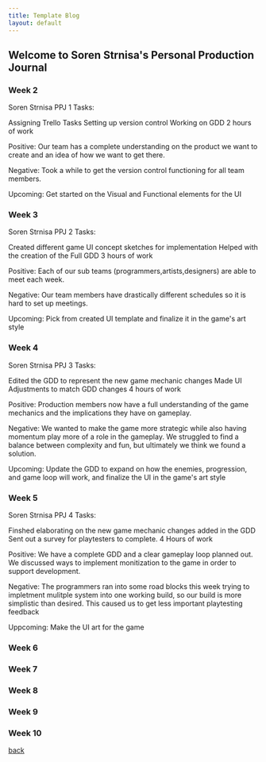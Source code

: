 ```yaml
---
title: Template Blog
layout: default
---
```


## Welcome to Soren Strnisa's Personal Production Journal

### Week 2
Soren Strnisa PPJ 1
Tasks:

Assigning Trello Tasks
Setting up version control
Working on GDD
2 hours of work

Positive: Our team has a complete understanding on the product we want to create and an idea of how we want to get there.

Negative: Took a while to get the version control functioning for all team members.

Upcoming: Get started on the Visual and Functional elements for the UI

### Week 3
Soren Strnisa PPJ 2
Tasks:

Created different game UI concept sketches for implementation
Helped with the creation of the Full GDD
3 hours of work

Positive: Each of our sub teams (programmers,artists,designers) are able to meet each week.

Negative: Our team members have drastically different schedules so it is hard to set up meetings.

Upcoming: Pick from created UI template and finalize it in the game's art style

### Week 4

Soren Strnisa PPJ 3
Tasks:

Edited the GDD to represent the new game mechanic changes
Made UI Adjustments to match GDD changes
4 hours of work

Positive: Production members now have a full understanding of the game mechanics and the implications they have on gameplay.

Negative: We wanted to make the game more strategic while also having momentum play more of a role in the gameplay. We struggled to find a balance between complexity and fun,    but ultimately we think we found a solution.

Upcoming: Update the GDD to expand on how the enemies, progression, and game loop will work, and finalize the UI in the game's art style


### Week 5

Soren Strnisa PPJ 4
Tasks:

Finshed elaborating on the new game mechanic changes added in the GDD
Sent out a survey for playtesters to complete.
4 Hours of work

Positive: We have a complete GDD and a clear gameplay loop planned out. We discussed ways to implement monitization to the game in order to support development.

Negative: The programmers ran into some road blocks this week trying to impletment mulitple system into one working build, so our build is more simplistic than desired. This caused us to get less important playtesting feedback

Uppcoming: Make the UI art for the game

### Week 6

### Week 7

### Week 8

### Week 9

### Week 10

[back](Blogs.html)

